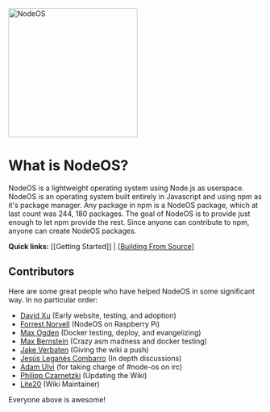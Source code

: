 <img src="https://cdn.rawgit.com/NodeOS/media/master/NodeOS.svg" alt="NodeOS" width="256"/>

# What is NodeOS?

NodeOS is a lightweight operating system using Node.js as userspace. NodeOS is an operating system built entirely in Javascript and using npm as it's package manager. Any package in npm is a NodeOS package, which at last count was 244, 180 packages. The goal of NodeOS is to provide just enough to let npm provide the rest. Since anyone can contribute to npm, anyone can create NodeOS packages.

**Quick links:** [[Getting Started]] | [[Building From Source](./Building-From-Source.md)]

## Contributors

Here are some great people who have helped NodeOS in some significant way. In no particular order:

- [David Xu](https://twitter.com/dvdxu) (Early website, testing, and adoption)
- [Forrest Norvell](https://twitter.com/othiym23) (NodeOS on Raspberry Pi)
- [Max Ogden](https://twitter.com/maxogden) (Docker testing, deploy, and evangelizing)
- [Max Bernstein](https://github.com/tekknolagi) (Crazy asm madness and docker testing)
- [Jake Verbaten](https://github.com/raynos) (Giving the wiki a push)
- [Jesús Leganés Combarro](https://github.com/piranna) (In depth discussions)
- [Adam Ulvi](https://github.com/aulvi) (for taking charge of #node-os on irc)
- [Philipp Czarnetzki](https://github.com/luii) (Updating the Wiki)
- [Lite20](https://twitter.com/lightningboy24) (Wiki Maintainer)

Everyone above is awesome!


